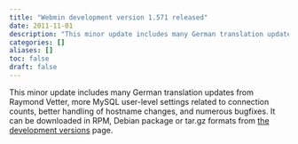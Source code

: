```yaml
---
title: "Webmin development version 1.571 released"
date: 2011-11-01
description: "This minor update includes many German translation updates from Raymond Vetter, more MySQL..."
categories: []
aliases: []
toc: false
draft: false
---
```

This minor update includes many German translation updates from Raymond Vetter, more MySQL user-level settings related to connection counts, better handling of hostname changes, and numerous bugfixes. It can be downloaded in RPM, Debian package or tar.gz formats from [the development versions][1] page.

  [1]: devel.html
